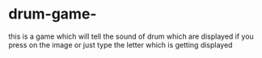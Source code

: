 # drum-game-
this is a game which will tell the sound of drum which are displayed if you press on the image or just type the letter which is getting displayed 
